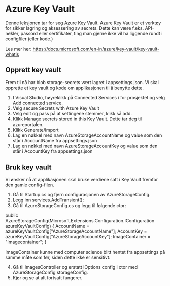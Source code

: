 # Azure Key Vault

Denne leksjonen tar for seg Azure Key Vault. Azure Key Vault er et verktøy for sikker lagring og aksessering av secrets. Dette kan være f.eks. API-nøkler, passord eller sertifikater, ting man gjerne ikke vil ha liggende rundt i configfiler (eller kode.)

Les mer her: https://docs.microsoft.com/en-in/azure/key-vault/key-vault-whatis

## Opprett key vault
Frem til nå har blob storage-secrets vært lagret i appsettings.json. Vi skal opprette et key vault og kode om applikasjonen til å benytte dette.

1. I Visual Studio, høyreklikk på Connected Services i for prosjektet og velg Add connected service.
2. Velg secure Secrets with Azure Key Vault
3. Velg edit og pass på at settingene stemmer, klikk så add.
4. Klikk Manage secrets stored in this Key Vault. Dette tar deg til azureportalen.
5. Klikk Generate/Import
6. Lag en nøkkel med navn AzureStorageAccountName og value som den står i AccountName fra appsettings.json
7. Lag en nøkkel med navn AzureStorageAccountKey og value som den står i AccountKey fra appsettings.json

## Bruk key vault

Vi ønsker nå at applikasjonen skal bruke verdiene satt i Key Vault fremfor den gamle config-filen.

1. Gå til Startup.cs og fjern configurasjonen av AzureStorageConfig.
2. Legg inn services.AddTransient<AzureStorageConfig>();
3. Gå til AzureStorageConfig.cs og legg til følgende ctor:

public AzureStorageConfig(Microsoft.Extensions.Configuration.IConfiguration azureKeyVaultConfig)
{
    AccountName = azureKeyVaultConfig["AzureStorageAccountName"];
    AccountKey = azureKeyVaultConfig["AzureStorageAccountKey"];
    ImageContainer = "imagecontainer";
}

ImageContainer kunne med computer science blitt hentet fra appsettings på samme måte som før, siden dette ikke er sensitivt.

4. Gå til ImagesController og erstatt IOptions<AzureStorageConfig> config i ctor med AzureStorageConfig storageConfig.
5. Kjør og se at alt fortsatt fungerer.